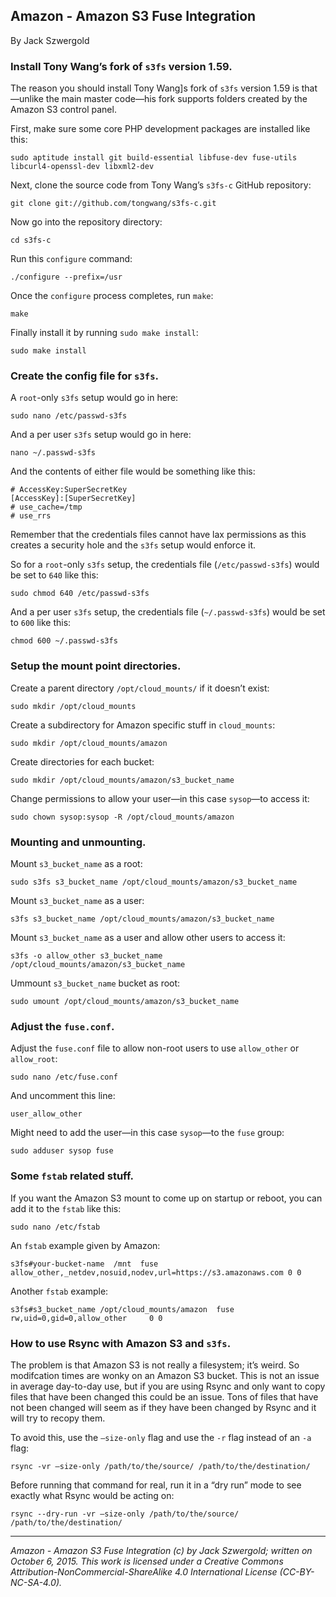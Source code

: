 ## Amazon - Amazon S3 Fuse Integration

By Jack Szwergold

### Install Tony Wang’s fork of `s3fs` version 1.59.

The reason you should install Tony Wang]s fork of `s3fs` version 1.59 is that—unlike the main master code—his fork supports folders created by the Amazon S3 control panel.

First, make sure some core PHP development packages are installed like this:

	sudo aptitude install git build-essential libfuse-dev fuse-utils libcurl4-openssl-dev libxml2-dev

Next, clone the source code from Tony Wang’s `s3fs-c` GitHub repository:

	git clone git://github.com/tongwang/s3fs-c.git

Now go into the repository directory:

	cd s3fs-c

Run this `configure` command:

	./configure --prefix=/usr

Once the `configure` process completes, run `make`:

	make

Finally install it by running `sudo make install`:

	sudo make install

### Create the config file for `s3fs`.

A `root`-only `s3fs` setup would go in here:

	sudo nano /etc/passwd-s3fs

And a per user `s3fs` setup would go in here:

	nano ~/.passwd-s3fs

And the contents of either file would be something like this:

	# AccessKey:SuperSecretKey
	[AccessKey]:[SuperSecretKey]
	# use_cache=/tmp
	# use_rrs

Remember that the credentials files cannot have lax permissions as this creates a security hole and the `s3fs` setup would enforce it.

So for a `root`-only `s3fs` setup, the credentials file (`/etc/passwd-s3fs`) would be set to `640` like this:

    sudo chmod 640 /etc/passwd-s3fs

And a per user `s3fs` setup, the credentials file (`~/.passwd-s3fs`) would be set to `600` like this:

    chmod 600 ~/.passwd-s3fs

### Setup the mount point directories.

Create a parent directory `/opt/cloud_mounts/` if it doesn’t exist:

    sudo mkdir /opt/cloud_mounts

Create a subdirectory for Amazon specific stuff in `cloud_mounts`:

    sudo mkdir /opt/cloud_mounts/amazon

Create directories for each bucket:

    sudo mkdir /opt/cloud_mounts/amazon/s3_bucket_name

Change permissions to allow your user—in this case `sysop`—to access it:

    sudo chown sysop:sysop -R /opt/cloud_mounts/amazon

### Mounting and unmounting.

Mount `s3_bucket_name` as a root:

    sudo s3fs s3_bucket_name /opt/cloud_mounts/amazon/s3_bucket_name

Mount `s3_bucket_name` as a user:

    s3fs s3_bucket_name /opt/cloud_mounts/amazon/s3_bucket_name

Mount `s3_bucket_name` as a user and allow other users to access it:

    s3fs -o allow_other s3_bucket_name /opt/cloud_mounts/amazon/s3_bucket_name

Ummount `s3_bucket_name` bucket as root:

    sudo umount /opt/cloud_mounts/amazon/s3_bucket_name

### Adjust the `fuse.conf`.

Adjust the `fuse.conf` file to allow non-root users to use `allow_other` or `allow_root`:

    sudo nano /etc/fuse.conf

And uncomment this line:

    user_allow_other

Might need to add the user—in this case `sysop`—to the `fuse` group:

    sudo adduser sysop fuse

### Some `fstab` related stuff.

If you want the Amazon S3 mount to come up on startup or reboot, you can add it to the `fstab` like this:

    sudo nano /etc/fstab

An `fstab` example given by Amazon:

    s3fs#your-bucket-name  /mnt  fuse allow_other,_netdev,nosuid,nodev,url=https://s3.amazonaws.com 0 0

Another `fstab` example:

    s3fs#s3_bucket_name /opt/cloud_mounts/amazon  fuse    rw,uid=0,gid=0,allow_other     0 0

### How to use Rsync with Amazon S3 and `s3fs`.

The problem is that Amazon S3 is not really a filesystem; it’s weird. So modifcation times are wonky on an Amazon S3 bucket. This is not an issue in average day-to-day use, but if you are using Rsync and only want to copy files that have been changed this could be an issue. Tons of files that have not been changed will seem as if they have been changed by Rsync and it will try to recopy them.

To avoid this, use the `–size-only` flag and use the `-r` flag instead of an `-a` flag:

    rsync -vr –size-only /path/to/the/source/ /path/to/the/destination/

Before running that command for real, run it in a “dry run” mode to see exactly what Rsync would be acting on:

    rsync --dry-run -vr –size-only /path/to/the/source/ /path/to/the/destination/

***

*Amazon - Amazon S3 Fuse Integration (c) by Jack Szwergold; written on October 6, 2015. This work is licensed under a Creative Commons Attribution-NonCommercial-ShareAlike 4.0 International License (CC-BY-NC-SA-4.0).*